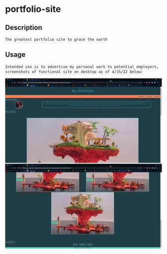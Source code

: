 # portfolio-site

## Description
    The greatest portfolio site to grace the earth


## Usage
    Intended use is to advertise my personal work to potential employers, screenshots of functional site on desktop as of 4/15/22 below:

![screenshot1](./docs/style/images/site-1.png)
![screenshot2](./docs/style/images/site-2.png)
